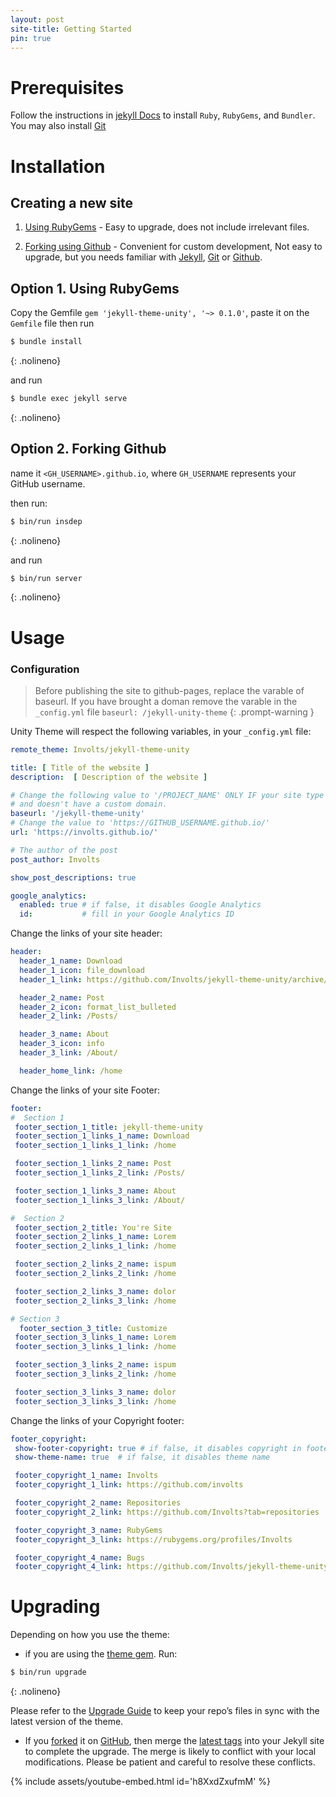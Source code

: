 ```yaml
---
layout: post
site-title: Getting Started
pin: true
---
```

# Prerequisites

Follow the instructions in [jekyll Docs](https://jekyllrb.com/docs/installation/) to install `Ruby`, `RubyGems`, and `Bundler`. You may also install [Git](https://git-scm.com/)

# Installation

## Creating a new site

1. [Using RubyGems](https://rubygems.org/gems/jekyll-theme-unity) - Easy to upgrade, does not include irrelevant files.

1. [Forking using Github](https://github.com/Involts/unity-theme-starter/generate) - Convenient for custom development, Not easy to upgrade, but you needs familiar with [Jekyll](https://jekyllrb.com), [Git](https://git-scm.com/) or [Github](https://github.com/).

## Option 1. Using RubyGems

Copy the Gemfile `gem 'jekyll-theme-unity', '~> 0.1.0'`, paste it on the `Gemfile` file then run 

```bash
$ bundle install
```
{: .nolineno}

and run
```bash
$ bundle exec jekyll serve
```
{: .nolineno}




## Option 2. Forking Github

name it `<GH_USERNAME>.github.io`, where `GH_USERNAME` represents your GitHub username.

 then run:
```bash
$ bin/run insdep
```
{: .nolineno}

and run
```bash
$ bin/run server
```
{: .nolineno}

# Usage

### Configuration

> Before publishing the site to github-pages, replace the varable of baseurl. If you have brought a doman remove the varable in the `_config.yml` file 
`baseurl: /jekyll-unity-theme`
{: .prompt-warning }

Unity Theme will respect the following variables, in your `_config.yml` file:

```yml
remote_theme: Involts/jekyll-theme-unity

title: [ Title of the website ]
description:  [ Description of the website ]

# Change the following value to '/PROJECT_NAME' ONLY IF your site type is GitHub Pages Project sites
# and doesn't have a custom domain.
baseurl: '/jekyll-theme-unity'
# Change the value to 'https://GITHUB_USERNAME.github.io/'
url: 'https://involts.github.io/' 

# The author of the post
post_author: Involts

show_post_descriptions: true

google_analytics: 
  enabled: true # if false, it disables Google Analytics
  id:           # fill in your Google Analytics ID    
```

Change the links of your site header:
```yml
header:
  header_1_name: Download
  header_1_icon: file_download
  header_1_link: https://github.com/Involts/jekyll-theme-unity/archive/refs/heads/master.zip

  header_2_name: Post
  header_2_icon: format_list_bulleted
  header_2_link: /Posts/

  header_3_name: About
  header_3_icon: info
  header_3_link: /About/

  header_home_link: /home
```

Change the links of your site Footer:
```yml
footer:
#  Section 1
 footer_section_1_title: jekyll-theme-unity
 footer_section_1_links_1_name: Download
 footer_section_1_links_1_link: /home

 footer_section_1_links_2_name: Post
 footer_section_1_links_2_link: /Posts/

 footer_section_1_links_3_name: About
 footer_section_1_links_3_link: /About/

#  Section 2
 footer_section_2_title: You're Site
 footer_section_2_links_1_name: Lorem
 footer_section_2_links_1_link: /home

 footer_section_2_links_2_name: ispum
 footer_section_2_links_2_link: /home

 footer_section_2_links_3_name: dolor
 footer_section_2_links_3_link: /home 

# Section 3
  footer_section_3_title: Customize
 footer_section_3_links_1_name: Lorem
 footer_section_3_links_1_link: /home

 footer_section_3_links_2_name: ispum
 footer_section_3_links_2_link: /home

 footer_section_3_links_3_name: dolor
 footer_section_3_links_3_link: /home
```

Change the links of your Copyright footer:
```yml
footer_copyright: 
 show-footer-copyright: true # if false, it disables copyright in footer
 show-theme-name: true  # if false, it disables theme name

 footer_copyright_1_name: Involts
 footer_copyright_1_link: https://github.com/involts

 footer_copyright_2_name: Repositories
 footer_copyright_2_link: https://github.com/Involts?tab=repositories

 footer_copyright_3_name: RubyGems
 footer_copyright_3_link: https://rubygems.org/profiles/Involts

 footer_copyright_4_name: Bugs
 footer_copyright_4_link: https://github.com/Involts/jekyll-theme-unity/issues/new

```
#  Upgrading
  Depending on how you use the theme:

- if you are using the [theme gem](https://rubygems.org/gems/jekyll-theme-unity). Run:

```bash
$ bin/run upgrade
```
{: .nolineno}

Please refer to the [Upgrade Guide](https://github.com/Involts/jekyll-theme-unity/wiki/Theme-Upgrade-Guide) to keep your repo’s files in sync with the latest version of the theme.

- If you [forked](https://github.com/Involts/jekyll-theme-unity/fork) it on [GitHub](https://github.com/Involts/jekyll-theme-unity), then merge the [latest tags](https://github.com/Involts/jekyll-theme-unity/tags) into your Jekyll site to complete the upgrade. The merge is likely to conflict with your local modifications. Please be patient and careful to resolve these conflicts.

{% include assets/youtube-embed.html id='h8XxdZxufmM' %}







